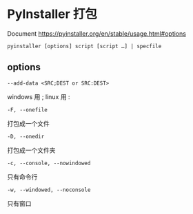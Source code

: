 # PyInstaller 打包

Document <https://pyinstaller.org/en/stable/usage.html#options>

`pyinstaller [options] script [script …] | specfile`

## options

`--add-data <SRC;DEST or SRC:DEST>`

windows 用 ; linux 用 : 

`-F, --onefile`

打包成一个文件

`-D, --onedir`

打包成一个文件夹

`-c, --console, --nowindowed`

只有命令行

`-w, --windowed, --noconsole`

只有窗口